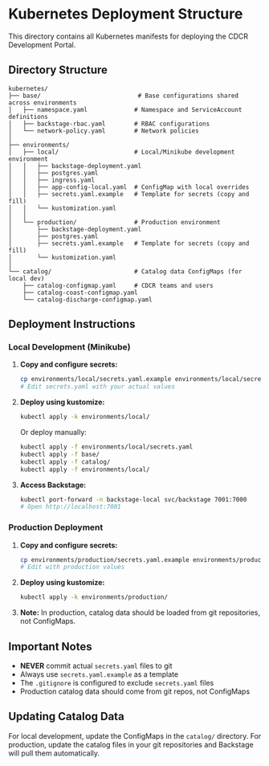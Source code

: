 # Kubernetes Deployment Structure

This directory contains all Kubernetes manifests for deploying the CDCR Development Portal.

## Directory Structure

```
kubernetes/
├── base/                           # Base configurations shared across environments
│   ├── namespace.yaml             # Namespace and ServiceAccount definitions
│   ├── backstage-rbac.yaml        # RBAC configurations
│   └── network-policy.yaml        # Network policies
│
├── environments/
│   ├── local/                     # Local/Minikube development environment
│   │   ├── backstage-deployment.yaml
│   │   ├── postgres.yaml
│   │   ├── ingress.yaml
│   │   ├── app-config-local.yaml  # ConfigMap with local overrides
│   │   ├── secrets.yaml.example   # Template for secrets (copy and fill)
│   │   └── kustomization.yaml
│   │
│   └── production/                # Production environment
│       ├── backstage-deployment.yaml
│       ├── postgres.yaml
│       ├── secrets.yaml.example   # Template for secrets (copy and fill)
│       └── kustomization.yaml
│
└── catalog/                       # Catalog data ConfigMaps (for local dev)
    ├── catalog-configmap.yaml     # CDCR teams and users
    ├── catalog-coast-configmap.yaml
    └── catalog-discharge-configmap.yaml
```

## Deployment Instructions

### Local Development (Minikube)

1. **Copy and configure secrets:**
   ```bash
   cp environments/local/secrets.yaml.example environments/local/secrets.yaml
   # Edit secrets.yaml with your actual values
   ```

2. **Deploy using kustomize:**
   ```bash
   kubectl apply -k environments/local/
   ```

   Or deploy manually:
   ```bash
   kubectl apply -f environments/local/secrets.yaml
   kubectl apply -f base/
   kubectl apply -f catalog/
   kubectl apply -f environments/local/
   ```

3. **Access Backstage:**
   ```bash
   kubectl port-forward -n backstage-local svc/backstage 7001:7000
   # Open http://localhost:7001
   ```

### Production Deployment

1. **Copy and configure secrets:**
   ```bash
   cp environments/production/secrets.yaml.example environments/production/secrets.yaml
   # Edit with production values
   ```

2. **Deploy using kustomize:**
   ```bash
   kubectl apply -k environments/production/
   ```

3. **Note:** In production, catalog data should be loaded from git repositories, not ConfigMaps.

## Important Notes

- **NEVER** commit actual `secrets.yaml` files to git
- Always use `secrets.yaml.example` as a template
- The `.gitignore` is configured to exclude `secrets.yaml` files
- Production catalog data should come from git repos, not ConfigMaps

## Updating Catalog Data

For local development, update the ConfigMaps in the `catalog/` directory.
For production, update the catalog files in your git repositories and Backstage will pull them automatically.